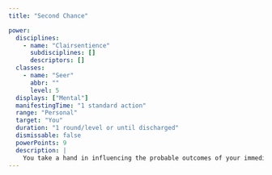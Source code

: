 ```yaml
---
title: "Second Chance"

power:
  disciplines:
    - name: "Clairsentience"
      subdisciplines: []
      descriptors: []
  classes:
    - name: "Seer"
      abbr: ""
      level: 5
  displays: ["Mental"]
  manifestingTime: "1 standard action"
  range: "Personal"
  target: "You"
  duration: "1 round/level or until discharged"
  dismissable: false
  powerPoints: 9
  description: |
    You take a hand in influencing the probable outcomes of your immediate environment. You see the many alternative branches that reality could take in the next few seconds, and with this foreknowledge you gain the ability to reroll one attack roll, one saving throw, one ability check, or one skill check each round. You must take the result of the reroll, even if it's worse than the original roll. You do not have to make another roll if satisfied with your original roll.
---
```

